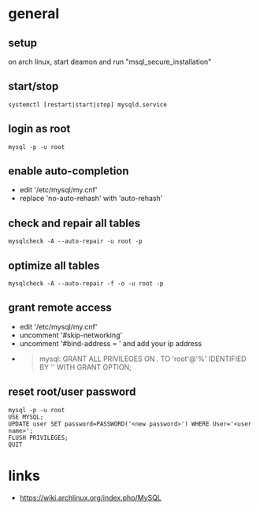 # general

## setup

on arch linux, start deamon and run "msql_secure_installation"

## start/stop

    systemctl [restart|start|stop] mysqld.service

## login as root

    mysql -p -u root

## enable auto-completion

* edit '/etc/mysql/my.cnf'
* replace 'no-auto-rehash' with 'auto-rehash'

## check and repair all tables

    mysqlcheck -A --auto-repair -u root -p

## optimize all tables

    mysqlcheck -A --auto-repair -f -o -u root -p

## grant remote access

* edit '/etc/mysql/my.cnf'
* uncomment '#skip-networking'
* uncomment '#bind-address = ' and add your ip address
* >mysql: GRANT ALL PRIVILEGES ON *.* TO 'root'@'<your-subnet>%' IDENTIFIED BY '<your remote password>' WITH GRANT OPTION;

## reset root/user password

    mysql -p -u root
    USE MYSQL;
    UPDATE user SET password=PASSWORD('<new password>') WHERE User='<user name>';
    FLUSH PRIVILEGES;
    QUIT

# links

* https://wiki.archlinux.org/index.php/MySQL
